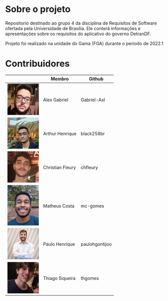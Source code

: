# Sobre o projeto
Repositorio destinado ao grupo 4 da disciplina de Requisitos de Software ofertada pela Universidade de Brasília. Ele conterá informações e apresentações sobre os requisitos do aplicativo do governo DetranDF.

Projeto foi realizado na unidade do Gama (FGA) durante o periodo de 2022.1

# Contribuidores
|                                                | Membro           | Github         |
|------------------------------------------------|------------------|----------------|
| <img src="./assets/alexx.jpg" width="100">     | Alex Gabriel     | Gabriel-Axl    |
| <img src="./assets/arthur.png" width="100">    | Arthur Henrique  | black258br     |
| <img src="./assets/christian.png" width="100"> | Christian Fleury | chfleury       |  
| <img src="./assets/matheus.png" width="100">   | Matheus Costa    | mc-gomes       |
| <img src="./assets/paulo.png" width="100">     | Paulo Henrique   | paulohgontijoo |
| <img src="./assets/thiago.png" width="100">    | Thiago Siqueira  | thgomes        |
